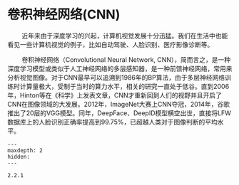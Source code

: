 # 卷积神经网络(CNN)

&ensp;&ensp;&ensp;&ensp;
近年来由于深度学习的兴起，计算机视觉发展十分迅猛。我们在生活中也能看见一些计算机视觉的例子，比如自动驾驶、人脸识别、医疗影像诊断等。

&ensp;&ensp;&ensp;&ensp;
卷积神经网络（Convolutional Neural Network, CNN），简而言之，是一种深度学习模型或类似于人工神经网络的多层感知器，是一种前馈神经网络，常用来分析视觉图像。对于CNN最早可以追溯到1986年的BP算法，由于多层神经网络训练时计算量极大，受制于当时的算力水平，相关的研究一直处于低谷。直到2006年，Hinton等在《科学》上发表文章，CNN才重新回到人们的视野并且开启了CNN在图像领域的大发展。2012年，ImageNet大赛上CNN夺冠，2014年，谷歌推出了20层的VGG模型。同年，DeepFace、DeepID模型横空出世，直接将LFW数据库上的人脸识别正确率提高到99.75%，已超越人类对于图像判断的平均水平。


```{toctree}
---
maxdepth: 2
hidden:
---

2.2.1
```
